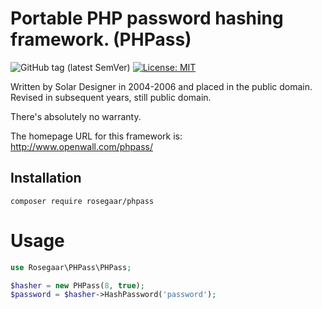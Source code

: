 # Portable PHP password hashing framework. (PHPass)

![GitHub tag (latest SemVer)](https://img.shields.io/github/v/tag/rosegaar/phpass.svg?label=version) [![License: MIT](https://img.shields.io/badge/License-MIT-yellow.svg)](https://opensource.org/licenses/MIT)

Written by Solar Designer <solar at openwall.com> in 2004-2006 and placed in
the public domain.  Revised in subsequent years, still public domain.

There's absolutely no warranty.

The homepage URL for this framework is: http://www.openwall.com/phpass/

## Installation

```shell
composer require rosegaar/phpass
```

# Usage

```php
use Rosegaar\PHPass\PHPass;

$hasher = new PHPass(8, true);
$password = $hasher->HashPassword('password');
```
